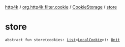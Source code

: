 [http4k](../../index.md) / [org.http4k.filter.cookie](../index.md) / [CookieStorage](index.md) / [store](./store.md)

# store

`abstract fun store(cookies: `[`List`](https://kotlinlang.org/api/latest/jvm/stdlib/kotlin.collections/-list/index.html)`<`[`LocalCookie`](../-local-cookie/index.md)`>): `[`Unit`](https://kotlinlang.org/api/latest/jvm/stdlib/kotlin/-unit/index.html)